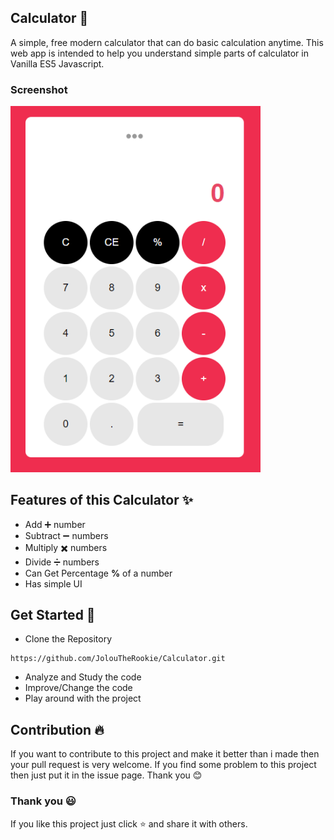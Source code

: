 ## Calculator 🧮
A simple, free modern calculator that can do basic calculation anytime. This web app is intended to help you understand simple parts of calculator in Vanilla ES5 Javascript.

### Screenshot
<img src="screenshot/calcu.PNG" width="400" alt="Calculator Screenshot">

## Features of this Calculator ✨
* Add ➕ number
* Subtract ➖ numbers
* Multiply ✖️ numbers
* Divide ➗ numbers
* Can Get Percentage **%** of a number
* Has simple UI

## Get Started 🦄
* Clone the Repository
```
https://github.com/JolouTheRookie/Calculator.git 
```
* Analyze and Study the code
* Improve/Change the code
* Play around with the project

## Contribution 🔥
If you want to contribute to this project and make it better than i made then your pull request is very welcome. If you find some problem to this project then just put it in the issue page. Thank you 😊

### Thank you 😃
If you like this project just click ⭐ and share it with others.